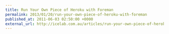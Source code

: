 ```yaml
---
title: Run Your Own Piece of Heroku with Foreman
permalink: 2013/01/20/run-your-own-piece-of-heroku-with-foreman
published_at: 2011-06-03 02:50:00 +0000
external_url: http://icelab.com.au/articles/run-your-own-piece-of-heroku-with-foreman/
---
```

